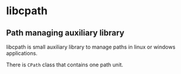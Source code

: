 # libcpath #
## Path managing auxiliary library ##

libcpath is small auxiliary library to manage paths in linux or windows
applications.

There is ```CPath``` class that contains one path unit.